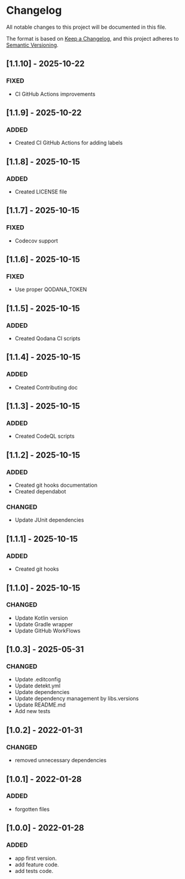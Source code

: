 # Changelog

All notable changes to this project will be documented in this file.

The format is based on [Keep a Changelog](https://keepachangelog.com/en/1.0.0/), and this project adheres
to [Semantic Versioning](https://semver.org/spec/v2.0.0.html).

## [1.1.10] - 2025-10-22

### FIXED

- CI GitHub Actions improvements

## [1.1.9] - 2025-10-22

### ADDED

- Created CI GitHub Actions for adding labels

## [1.1.8] - 2025-10-15

### ADDED

- Created LICENSE file

## [1.1.7] - 2025-10-15

### FIXED

- Codecov support

## [1.1.6] - 2025-10-15

### FIXED

- Use proper QODANA_TOKEN

## [1.1.5] - 2025-10-15

### ADDED

- Created Qodana CI scripts

## [1.1.4] - 2025-10-15

### ADDED

- Created Contributing doc

## [1.1.3] - 2025-10-15

### ADDED

- Created CodeQL scripts

## [1.1.2] - 2025-10-15

### ADDED

- Created git hooks documentation
- Created dependabot

### CHANGED

- Update JUnit dependencies

## [1.1.1] - 2025-10-15

### ADDED

- Created git hooks

## [1.1.0] - 2025-10-15

### CHANGED

- Update Kotlin version
- Update Gradle wrapper
- Update GitHub WorkFlows

## [1.0.3] - 2025-05-31

### CHANGED

- Update .editconfig
- Update detekt.yml
- Update dependencies
- Update dependency management by libs.versions
- Update README.md
- Add new tests

## [1.0.2] - 2022-01-31

### CHANGED

- removed unnecessary dependencies

## [1.0.1] - 2022-01-28

### ADDED

- forgotten files

## [1.0.0] - 2022-01-28

### ADDED

- app first version.
- add feature code.
- add tests code.
